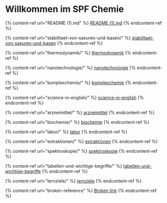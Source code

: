 # Willkommen im SPF Chemie

{% content-ref url="README (1).md" %}
[README (1).md](<README (1).md>)
{% endcontent-ref %}

{% content-ref url="stabilitaet-von-saeuren-und-basen/" %}
[stabilitaet-von-saeuren-und-basen](stabilitaet-von-saeuren-und-basen/)
{% endcontent-ref %}

{% content-ref url="thermodynamik/" %}
[thermodynamik](thermodynamik/)
{% endcontent-ref %}

{% content-ref url="nanotechnologie/" %}
[nanotechnologie](nanotechnologie/)
{% endcontent-ref %}

{% content-ref url="komplexchemie/" %}
[komplexchemie](komplexchemie/)
{% endcontent-ref %}

{% content-ref url="science-in-english/" %}
[science-in-english](science-in-english/)
{% endcontent-ref %}

{% content-ref url="arzneimittel/" %}
[arzneimittel](arzneimittel/)
{% endcontent-ref %}

{% content-ref url="biochemie/" %}
[biochemie](biochemie/)
{% endcontent-ref %}

{% content-ref url="labor/" %}
[labor](labor/)
{% endcontent-ref %}

{% content-ref url="extraktionen/" %}
[extraktionen](extraktionen/)
{% endcontent-ref %}

{% content-ref url="spektroskopie/" %}
[spektroskopie](spektroskopie/)
{% endcontent-ref %}

{% content-ref url="tabellen-und-wichtige-begriffe/" %}
[tabellen-und-wichtige-begriffe](tabellen-und-wichtige-begriffe/)
{% endcontent-ref %}

{% content-ref url="lernziele/" %}
[lernziele](lernziele/)
{% endcontent-ref %}

{% content-ref url="broken-reference" %}
[Broken link](broken-reference)
{% endcontent-ref %}
